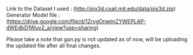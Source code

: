 Link to the Dataset I used : (http://pix3d.csail.mit.edu/data/pix3d.zip)
Generator Model file : (https://drive.google.com/file/d/1ZrvgOrqejnZYWEPLAP-dWEdbD1Wuv2_a/view?usp=sharing)

Please take a note that gan.py is not updated as of now, will be uploading the updated file after all final changes.
